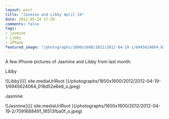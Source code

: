 ```yaml
---
layout: post
title: "Jasmine and Libby April 19"
date: 2012-05-24 17:59
comments: false
tags: 
- jasmine
- Libby
- iPhone
featured_image: "/photographs/1600x1600/2012/2012-04-19-1/6945624064_018d52e6e6_o.jpeg"
---
```

A few iPhone pictures of Jasmine and Libby from last month.

Libby
  


![Libby]({{ site.mediaUrlRoot }}/photographs/1600x1600/2012/2012-04-19-1/6945624064_018d52e6e6_o.jpeg)


Jasmine



![Jasmine]({{ site.mediaUrlRoot }}/photographs/1600x1600/2012/2012-04-19-2/7091688491_16513fba0f_o.jpeg)

